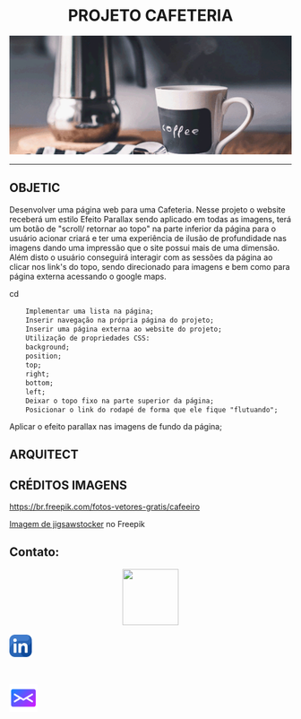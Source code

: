 # <center>PROJETO CAFETERIA</center>
![café](./img/coffee-38.gif)


---
## OBJETIC
Desenvolver uma página web para uma Cafeteria. Nesse projeto o website receberá um estilo Efeito Parallax sendo aplicado em todas as imagens, terá um botão de "scroll/ retornar ao topo"  na parte inferior da página para o usuário acionar criará e ter uma experiência de ilusão de profundidade nas imagens dando uma impressão que o site possui mais de uma dimensão. Além disto o  usuário conseguirá interagir com as sessões da página ao clicar nos link's do topo, sendo direcionado para imagens e bem como para página externa acessando o google maps. 

cd

        Implementar uma lista na página;
        Inserir navegação na própria página do projeto;
        Inserir uma página externa ao website do projeto;
        Utilização de propriedades CSS:
        background;
        position;
        top;
        right;
        bottom;
        left;
        Deixar o topo fixo na parte superior da página;
        Posicionar o link do rodapé de forma que ele fique "flutuando";
Aplicar o efeito parallax nas imagens de fundo da página;

## ARQUITECT

## CRÉDITOS IMAGENS

https://br.freepik.com/fotos-vetores-gratis/cafeeiro

<a href="https://br.freepik.com/fotos-gratis/grao-de-cafe-em-saco-na-mesa-de-madeira-contra-grunge-verde-borrao-de-fundo_1151006.htm#query=cafeeiro&position=4&from_view=keyword&track=sph">Imagem de jigsawstocker</a> no Freepik

## Contato:

<center><img src="https://gifmania.com.br/wp-content/uploads/2020/12/fala_comigo.gif" width="100px" height="100px"></center>


<widht><a href="https://www.linkedin.com/in/nilva-pires" target="_blank">
<img text-align="left"  src="img/linkedin.png" alt="linkedin" width="40px" height="40px"></a></widht>  

<br>


 <left><a href="mailto:piresnilva@gmail.com" target="_blank">
<img text-align="right" src="img/email.png" alt="e-mail"  width="50px" height="50px"></a>  </left>